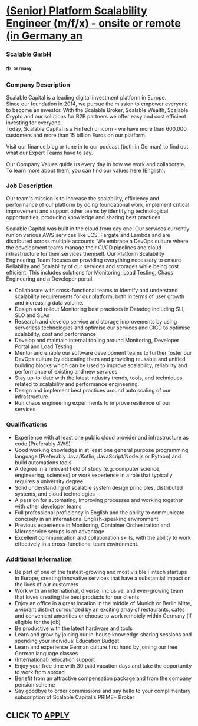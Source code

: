 # [(Senior) Platform Scalability Engineer (m/f/x) - onsite or remote (in Germany an](https://www.remotewlb.com/apply/senior-platform-scalability-engineer-m-f-x-onsite-or-remote-in-germany-an-74527)  
### Scalable GmbH  
#### `🌎 Germany`  

### Company Description

Scalable Capital is a leading digital investment platform in Europe.  
Since our foundation in 2014, we pursue the mission to empower everyone to become an investor. With the Scalable Broker, Scalable Wealth, Scalable Crypto and our solutions for B2B partners we offer easy and cost efficient investing for everyone.  
Today, Scalable Capital is a FinTech unicorn - we have more than 600,000 customers and more than 15 billion Euros on our platform.  
  
Visit our finance blog or tune in to our podcast (both in German) to find out what our Expert Teams have to say.  
  
Our Company Values guide us every day in how we work and collaborate. To learn more about them, you can find our values here (English).

### Job Description

Our team's mission is to Increase the scalability, efficiency and performance of our platform by doing foundational work, implement critical improvement and support other teams by identifying technological opportunities, producing knowledge and sharing best practices.

Scalable Capital was built in the cloud from day one. Our services currently run on various AWS services like ECS, Fargate and Lambda and are distributed across multiple accounts. We embrace a DevOps culture where the development teams manage their CI/CD pipelines and cloud infrastructure for their services themself. Our Platform Scalability Engineering Team focuses on providing everything necessary to ensure Reliability and Scalability of our services and storages while being cost efficient. This includes solutions for Monitoring, Load Testing, Chaos Engineering and a Developer portal.

  * Collaborate with cross-functional teams to identify and understand scalability requirements for our platform, both in terms of user growth and increasing data volume.
  * Design and rollout Monitoring best practices in Datadog including SLI, SLO and SLAs
  * Research and develop service and storage improvements by using serverless technologies and optimise our services and CICD to optimise scalability, cost and performance
  * Develop and maintain internal tooling around Monitoring, Developer Portal and Load Testing
  * Mentor and enable our software development teams to further foster our DevOps culture by educating them and providing reusable and unified building blocks which can be used to improve scalability, reliability and performance of existing and new services
  * Stay up-to-date with the latest industry trends, tools, and techniques related to scalability and performance engineering.
  * Design and implement best practices around auto scaling of our infrastructure
  * Run chaos engineering experiments to improve resilience of our services

### Qualifications

  * Experience with at least one public cloud provider and infrastructure as code (Preferably AWS)
  * Good working knowledge in at least one general purpose programming language (Preferably Java/Kotlin, JavaScript/Node.js or Python) and build automations tools
  * A degree in a relevant field of study (e.g. computer science, engineering, sciences) or work experience in a role that typically requires a university degree
  * Solid understanding of scalable system design principles, distributed systems, and cloud technologies
  * A passion for automating, improving processes and working together with other developer teams
  * Full professional proficiency in English and the ability to communicate concisely in an international English-speaking environment
  * Previous experience in Monitoring, Container Orchestration and Microservice setups is an advantage
  * Excellent communication and collaboration skills, with the ability to work effectively in a cross-functional team environment.

### Additional Information

  * Be part of one of the fastest-growing and most visible Fintech startups in Europe, creating innovative services that have a substantial impact on the lives of our customers
  * Work with an international, diverse, inclusive, and ever-growing team that loves creating the best products for our clients
  * Enjoy an office in a great location in the middle of Munich or Berlin Mitte, a vibrant district surrounded by an exciting array of restaurants, cafés and convenient amenities or choose to work remotely within Germany (if eligible for the job)
  * Be productive with the latest hardware and tools
  * Learn and grow by joining our in-house knowledge sharing sessions and spending your individual Education Budget 
  * Learn and experience German culture first hand by joining our free German language classes
  * (International) relocation support
  * Enjoy your free time with 30 paid vacation days and take the opportunity to work from abroad
  * Benefit from an attractive compensation package and from the company pension scheme
  * Say goodbye to order commissions and say hello to your complimentary subscription of Scalable Capital's PRIME+ Broker

  
## CLICK TO [APPLY](https://www.remotewlb.com/apply/senior-platform-scalability-engineer-m-f-x-onsite-or-remote-in-germany-an-74527)

